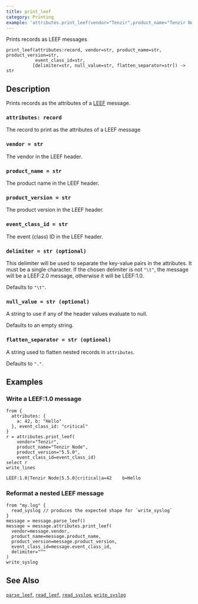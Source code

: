 ```yaml
---
title: print_leef
category: Printing
example: 'attributes.print_leef(vendor="Tenzir",product_name="Tenzir Node", product_name="5.5.0",event_class_id=id)'
---
```


Prints records as LEEF messages

```tql
print_leef(attributes:record, vendor=str, product_name=str, product_version=str,
           event_class_id=str,
          [delimiter=str, null_value=str, flatten_separator=str]) -> str
```

[leef]: https://www.ibm.com/docs/en/dsm?topic=overview-leef-event-components

## Description

Prints records as the attributes of a [LEEF][leef] message.

### `attributes: record`

The record to print as the attributes of a LEEF message

### `vendor = str`

The vendor in the LEEF header.

### `product_name = str`

The product name in the LEEF header.

### `product_version = str`

The product version in the LEEF header.

### `event_class_id = str`

The event (class) ID in the LEEF header.

### `delimiter = str (optional)`

This delimiter will be used to separate the key-value pairs in the attributes.
It must be a single character. If the chosen delimiter is not `"\t"`, the message
will be a LEEF:2.0 message, otherwise it will be LEEF:1.0.

Defaults to `"\t"`.

### `null_value = str (optional)`

A string to use if any of the header values evaluate to null.

Defaults to an empty string.

### `flatten_separator = str (optional)`

A string used to flatten nested records in `attributes`.

Defaults to `"."`.

## Examples

### Write a LEEF:1.0 message

```tql
from {
  attributes: {
    a: 42, b: "Hello"
  }, event_class_id: "critical"
}
r = attributes.print_leef(
    vendor="Tenzir",
    product_name="Tenzir Node",
    product_version="5.5.0",
    event_class_id=event_class_id)
select r
write_lines
```

```txt
LEEF:1.0|Tenzir Node|5.5.0|critical|a=42	b=Hello
```

### Reformat a nested LEEF message

```tql
from "my.log" {
  read_syslog // produces the expected shape for `write_syslog`
}
message = message.parse_leef()
message = message.attributes.print_leef(
  vendor=message.vendor,
  product_name=message.product_name,
  product_version=message.product_version,
  event_class_id=message.event_class_id,
  delimiter="^"
)
write_syslog
```

## See Also

[`parse_leef`](/reference/functions/parse_leef),
[`read_leef`](/reference/operators/read_leef),
[`read_syslog`](/reference/operators/read_syslog),
[`write_syslog`](/reference/operators/write_syslog)
